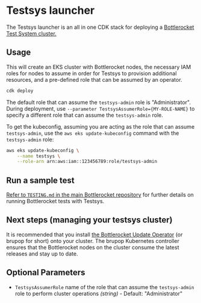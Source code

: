 # Testsys launcher

The Testsys launcher is an all in one CDK stack for deploying a [Bottlerocket Test System cluster.](https://github.com/bottlerocket-os/bottlerocket-test-system)

## Usage

This will create an EKS cluster with Bottlerocket nodes, the necessary IAM roles
for nodes to assume in order for Testsys to provision additional resources, and
a pre-defined role that can be assumed by an operator.

```sh
cdk deploy
```

The default role that can assume the `testsys-admin` role is "Administrator".
During deployment, use `--parameter TestsysAssumerRole={MY-ROLE-NAME}` to specify
a different role that can assume the `testsys-admin` role.

To get the kubeconfig, assuming you are acting as the role that can assume `testsys-admin`,
use the `aws eks update-kubeconfig` command with the `testsys-admin` role:

```sh
aws eks update-kubeconfig \
    --name testsys \
    --role-arn arn:aws:iam::123456789:role/testsys-admin
```

## Run a sample test

[Refer to `TESTING.md` in the main Bottlerocket repository](https://github.com/bottlerocket-os/bottlerocket/blob/develop/TESTING.md)
for further details on running Bottlerocket tests with Testsys.

## Next steps (managing your testsys cluster)

It is recommended that you install [the Bottlerocket Update Operator](https://github.com/bottlerocket-os/bottlerocket-update-operator)
(or brupop for short) onto your cluster. The brupop Kubernetes controller ensures that the
Bottlerocket nodes on the cluster consume the latest releases and stay up to date.

## Optional Parameters

* `TestsysAssumerRole` name of the role that can assume the `testsys-admin` role to perform cluster operations _(string)_ - Default: "Administrator"
